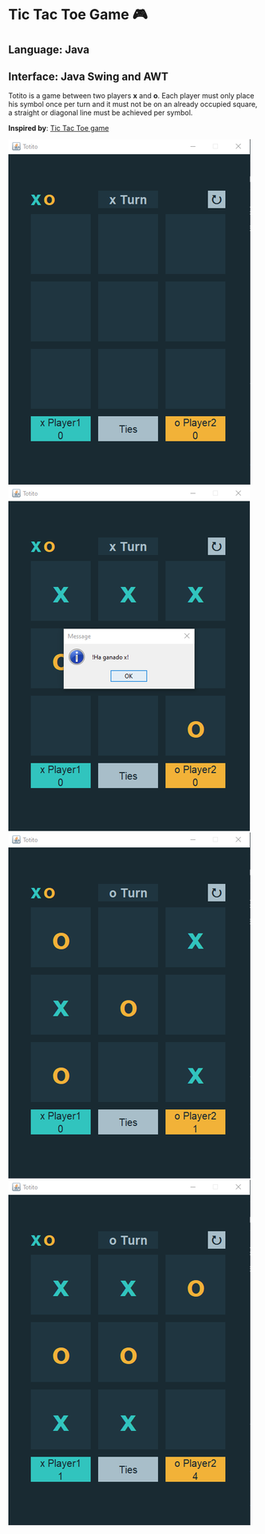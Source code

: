 # **Tic Tac Toe Game** :video_game:
## Language: Java
## Interface: Java Swing and AWT

Totito is a game between two players **x** and **o**. Each player must only place his symbol once per turn and it must not be on an already occupied square, a straight or diagonal line must be achieved per symbol.

**Inspired by**: [Tic Tac Toe game](https://www.frontendmentor.io/challenges/tic-tac-toe-game-Re7ZF_E2v)

![totito game1](img/img1.png)
![totito game2](img/img2.png)
![totito game3](img/img3.png)
![totito game4](img/img4.png)
